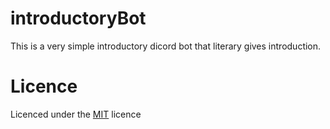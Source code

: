 # introductoryBot
This is a very simple introductory dicord bot that literary gives introduction.

# Licence
Licenced under the <a href="https://github.com/ThatFOSSyguy/introductoryBot/blob/main/LICENCE.txt">MIT</a> licence
